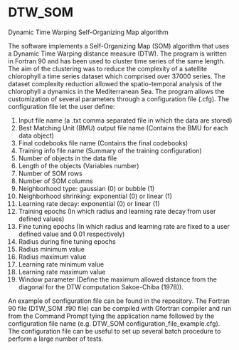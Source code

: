 # DTW_SOM
Dynamic Time Warping Self-Organizing Map algorithm

The software implements a Self-Organizing Map (SOM) algorithm that uses a Dynamic Time Warping distance measure (DTW). The program is written in Fortran 90 and has been used to cluster time series of the same length. The aim of the clustering was to reduce the complexity of a satellite chlorophyll a time series dataset which comprised over 37000 series. The dataset complexity reduction allowed the spatio-temporal analysis of the chlorophyll a dynamics in the Mediterranean Sea.
The program allows the customization of several parameters through a configuration file (.cfg). The configuration file let the user define:
1)	Input file name (a .txt comma separated file in which the data are stored)
2)	Best Matching Unit (BMU) output file name (Contains the BMU for each data object)
3)	Final codebooks file name (Contains the final codebooks)
4)	Training info file name (Summary of the training configuration)
5)	Number of objects in the data file
6)	Length of the objects (Variables number)
7)	Number of SOM rows
8)	Number of SOM columns
9)	Neighborhood type: gaussian (0) or bubble (1)
10)	Neighborhood shrinking: exponential (0) or linear (1)
11)	Learning rate decay: exponential (0) or linear (1)
12)	Training epochs (In which radius and learning rate decay from user defined values)
13)	Fine tuning epochs (In which radius and learning rate are fixed to a user defined value and 0.01 respectively)
14)	Radius during fine tuning epochs
15)	Radius minimum value
16)	Radius maximum value
17)	Learning rate minimum value
18)	Learning rate maximum value
19)	Window parameter (Define the maximum allowed distance from the diagonal for the DTW computation Sakoe-Chiba (1978)).

An example of configuration file can be found in the repository.
The Fortran 90 file (DTW_SOM .f90 file) can be compiled with Gfortran compiler and run from the Command Prompt tying the application name followed by the configuration file name (e.g. DTW_SOM configuration_file_example.cfg).
The configuration file can be useful to set up several batch procedure to perform a large number of tests.
